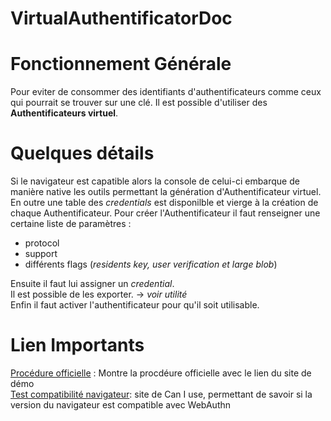 # VirtualAuthentificatorDoc

# Fonctionnement Générale
Pour eviter de consommer des identifiants d'authentificateurs comme ceux qui pourrait se trouver sur une clé. 
Il est possible d'utiliser des **Authentificateurs virtuel**.

# Quelques détails

Si le navigateur est capatible alors la console de celui-ci embarque de manière native les outils permettant la génération d'Authentificateur virtuel.  
En outre une table des *credentials* est disponilble et vierge à la création de chaque Authentificateur. 
Pour créer l'Authentificateur il faut renseigner une certaine liste de paramètres : 
- protocol
- support
- différents flags (*residents key, user verification et large blob*)

Ensuite il faut lui assigner un *credential*.  
Il est possible de les exporter. -> *voir utilité*  
Enfin il faut activer l'authentificateur pour qu'il soit utilisable.

# Lien Importants
[Procédure officielle](https://developer.chrome.com/docs/devtools/webauthn/) : Montre la procdéure officielle avec le lien du site de démo  
[Test compatibilité navigateur](https://caniuse.com/?search=WebAuthn): site de Can I use, permettant de savoir si la version du navigateur est compatible avec WebAuthn